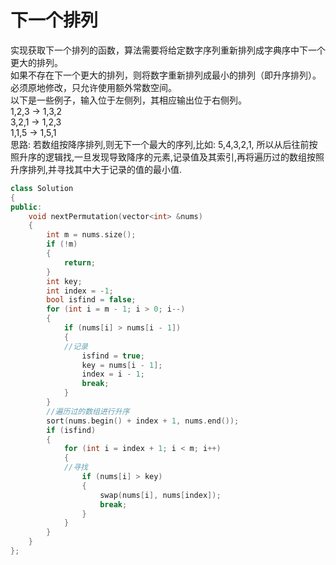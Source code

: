 # 下一个排列
实现获取下一个排列的函数，算法需要将给定数字序列重新排列成字典序中下一个更大的排列。<br>
如果不存在下一个更大的排列，则将数字重新排列成最小的排列（即升序排列）。 <br>
必须原地修改，只允许使用额外常数空间。 <br>
以下是一些例子，输入位于左侧列，其相应输出位于右侧列。 <br>
1,2,3 → 1,3,2  <br>
3,2,1 → 1,2,3  <br>
1,1,5 → 1,5,1  <br>
思路: 若数组按降序排列,则无下一个最大的序列,比如: 5,4,3,2,1, 所以从后往前按照升序的逻辑找,一旦发现导致降序的元素,记录值及其索引,再将遍历过的数组按照升序排列,并寻找其中大于记录的值的最小值. <br>
``` cpp
class Solution
{
public:
    void nextPermutation(vector<int> &nums)
    {
        int m = nums.size();
        if (!m)
        {
            return;
        }
        int key;
        int index = -1;
        bool isfind = false;
        for (int i = m - 1; i > 0; i--)
        {
            if (nums[i] > nums[i - 1])
            {
            //记录
                isfind = true;
                key = nums[i - 1];
                index = i - 1;
                break;
            }
        }
        //遍历过的数组进行升序
        sort(nums.begin() + index + 1, nums.end());
        if (isfind)
        {
            for (int i = index + 1; i < m; i++)
            {
            //寻找
                if (nums[i] > key)
                {
                    swap(nums[i], nums[index]);
                    break;
                }
            }
        }
    }
};
```

